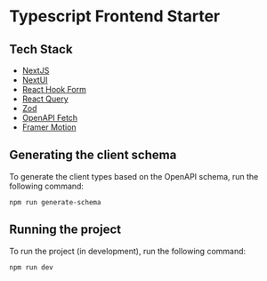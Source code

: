 # Typescript Frontend Starter

## Tech Stack

- [NextJS](https://nextjs.org/)
- [NextUI](https://nextui.org/)
- [React Hook Form](https://react-hook-form.com/)
- [React Query](https://tanstack.com/query/latest/)
- [Zod](https://zod.dev/)
- [OpenAPI Fetch](https://openapi-ts.pages.dev/openapi-fetch/)
- [Framer Motion](https://www.framer.com/motion/)

## Generating the client schema

To generate the client types based on the OpenAPI schema, run the following command:

```
npm run generate-schema
```

## Running the project

To run the project (in development), run the following command:

```
npm run dev
```
